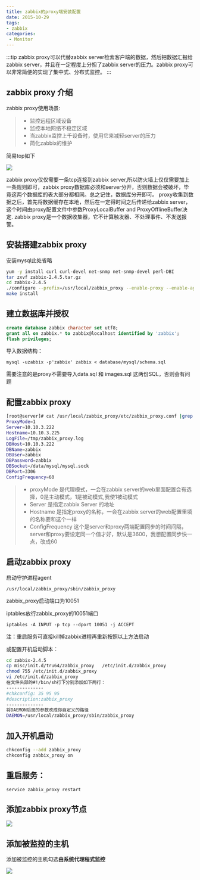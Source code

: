 ```yaml
---
title: zabbix的proxy端安装配置
date: 2015-10-29
tags:
- zabbix
categories:
 - Monitor
---
```


:::tip 
zabbix proxy可以代替zabbix server检索客户端的数据，然后把数据汇报给zabbix server，并且在一定程度上分担了zabbix server的压力。zabbix proxy可以非常简便的实现了集中式、分布式监控。
:::

<!-- more -->


## zabbix proxy 介绍


zabbix proxy使用场景:
>* 监控远程区域设备
>* 监控本地网络不稳定区域
>* 当zabbix监控上千设备时，使用它来减轻server的压力
>* 简化zabbix的维护


<!-- more -->

简易top如下

![][1]


zabbix proxy仅仅需要一条tcp连接到zabbix server,所以防火墙上仅仅需要加上一条规则即可，zabbix proxy数据库必须和server分开，否则数据会被破坏，毕竟这两个数据库的表大部分都相同。总之记住，数据库分开即可。
proxy收集到数据之后，首先将数据缓存在本地，然后在一定得时间之后传递给zabbix server，这个时间由proxy配置文件中参数ProxyLocalBuffer and ProxyOfflineBuffer决定.
zabbix proxy是一个数据收集器，它不计算触发器、不处理事件、不发送报警。

## 安装搭建zabbix proxy

安装mysql此处省略

```bash
yum -y install curl curl-devel net-snmp net-snmp-devel perl-DBI
tar zxvf zabbix-2.4.5.tar.gz 
cd zabbix-2.4.5
./configure --prefix=/usr/local/zabbix_proxy --enable-proxy --enable-agent --with-mysql=/usr/local/mysql/bin/mysql_config --with-net-snmp --with-libcurl
make install
```

## 建立数据库并授权

```sql
create database zabbix character set utf8;
grant all on zabbix.* to zabbix@localhost identified by 'zabbix';
flush privileges;
```

导入数据结构：

``mysql -uzabbix -p'zabbix' zabbix < database/mysql/schema.sql``

需要注意的是proxy不需要导入data.sql 和 images.sql 这两份SQL，否则会有问题

## 配置zabbix proxy

```bash
[root@server]# cat /usr/local/zabbix_proxy/etc/zabbix_proxy.conf |grep -v "#"
ProxyMode=1
Server=10.10.3.222
Hostname=10.10.3.225
LogFile=/tmp/zabbix_proxy.log
DBHost=10.10.3.222
DBName=zabbix
DBUser=zabbix
DBPassword=zabbix
DBSocket=/data/mysql/mysql.sock 
DBPort=3306
ConfigFrequency=60
```

>* proxyMode 是代理模式，一会在zabbix server的web里面配置会有选择，0是主动模式，1是被动模式,我使1被动模式
>* Server 是指定zabbix Server 的地址
>* Hostname 是指定proxy的名称，一会在zabbix server的web配置里填的名称要和这个一样
>* ConfigFrequency 这个是server和proxy两端配置同步的时间间隔，server和proxy要设定同一个值才好，默认是3600，我想配置同步快一点，改成60

## 启动zabbix proxy

启动守护进程agent

``/usr/local/zabbix_proxy/sbin/zabbix_proxy``

zabbix_proxy启动端口为10051

iptables放行zabbix_proxy的10051端口

``iptables -A INPUT -p tcp --dport 10051 -j ACCEPT``

注：重启服务可直接kill掉zabbix进程再重新按照以上方法启动

或配置开机启动脚本：

```bash
cd zabbix-2.4.5
cp misc/init.d/tru64/zabbix_proxy   /etc/init.d/zabbix_proxy
chmod 755 /etc/init.d/zabbix_proxy
vi /etc/init.d/zabbix_proxy
在文件头部的#!/bin/sh行下分别添加如下两行：
--------------
#chkconfig: 35 95 95
#description:zabbix_proxy
--------------
将DAEMON后面的参数改成你自定义的路径
DAEMON=/usr/local/zabbix_proxy/sbin/zabbix_proxy
```

## 加入开机启动

```bash
chkconfig --add zabbix_proxy
chkconfig zabbix_proxy on
```

## 重启服务：

``service zabbix_proxy restart``

## 添加zabbix proxy节点

![][2]


## 添加被监控的主机

添加被监控的主机勾选**由系统代理程式监控**

![][3]


  [1]: http://r.loli.io/emamqy.png
  [2]: http://r.loli.io/Uf2qau.png
  [3]: http://r6.loli.io/iiENna.png
